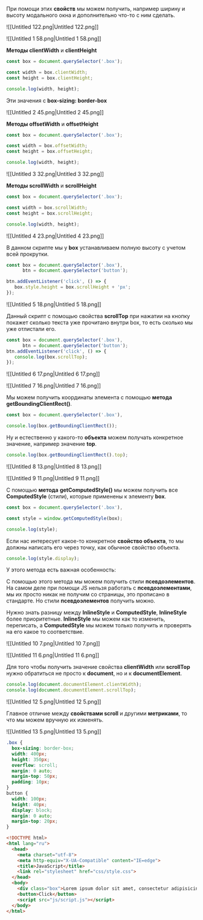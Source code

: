   

При помощи этих **свойств** мы можем получить, например ширину и высоту модального окна и дополнительно что-то с ним сделать.

![[Untitled 122.png|Untitled 122.png]]

![[Untitled 1 58.png|Untitled 1 58.png]]

**Методы clientWidth** и **clientHeight**

```JavaScript
const box = document.querySelector('.box');

const width = box.clientWidth;
const height = box.clientHeight;

console.log(width, height);
```

Эти значения с **box-sizing: border-box**

![[Untitled 2 45.png|Untitled 2 45.png]]

**Методы offsetWidth** и **offsetHeight**

```JavaScript
const box = document.querySelector('.box');

const width = box.offsetWidth;
const height = box.offsetHeight;

console.log(width, height);
```

![[Untitled 3 32.png|Untitled 3 32.png]]

**Методы scrollWidth** и **scrollHeight**

```JavaScript
const box = document.querySelector('.box');

const width = box.scrollWidth;
const height = box.scrollHeight;

console.log(width, height);
```

![[Untitled 4 23.png|Untitled 4 23.png]]

В данном скрипте мы у **box** устанавливаем полную высоту с учетом всей прокрутки.

```JavaScript
const box = document.querySelector('.box'),
      btn = document.querySelector('button');

btn.addEventListener('click', () => {
   box.style.height = box.scrollHeight + 'px';
});
```

![[Untitled 5 18.png|Untitled 5 18.png]]

Данный скрипт с помощью свойства **scrollTop** при нажатии на кнопку покажет сколько текста уже прочитано внутри box, то есть сколько мы уже отлистали его.

```JavaScript
const box = document.querySelector('.box'),
      btn = document.querySelector('button');
btn.addEventListener('click', () => {
   console.log(box.scrollTop);
});
```

![[Untitled 6 17.png|Untitled 6 17.png]]

![[Untitled 7 16.png|Untitled 7 16.png]]

  

  

  

  

  

Мы можем получить координаты элемента с помощью **метода** **getBoundingClientRect()**.

```JavaScript
const box = document.querySelector('.box'),

console.log(box.getBoundingClientRect());
```

Ну и естественно у какого-то **объекта** можем получать конкретное значение, например значение **top**.

```JavaScript
console.log(box.getBoundingClientRect().top);
```

![[Untitled 8 13.png|Untitled 8 13.png]]

![[Untitled 9 11.png|Untitled 9 11.png]]

С помощью **метода** **getComputedStyle()** мы можем получить все **ComputedStyle** (стили), которые применены к элементу **box**.

```JavaScript
const box = document.querySelector('.box'),

const style = window.getComputedStyle(box);

console.log(style);
```

Если нас интересует какое-то конкретное **свойство объекта**, то мы должны написать его через точку, как обычное свойство объекта.

```JavaScript
console.log(style.display);
```

У этого метода есть важная особенность:

С помощью этого метода мы можем получить стили **псевдоэлементов**. На самом деле при помощи JS нельзя работать с **псевдоэлементами**, мы их просто никак не получим со страницы, это прописано в стандарте. Но стили **псевдоэлементов** получить можно.

Нужно знать разницу между **InlineStyle** и **ComputedStyle**, **InlineStyle** более приоритетные. **InlineStyle** мы можем как то изменить, переписать, а **ComputedStyle** мы можем только получить и проверять на его какое то соответствие.

![[Untitled 10 7.png|Untitled 10 7.png]]

![[Untitled 11 6.png|Untitled 11 6.png]]

Для того чтобы получить значение свойства **clientWidth** или **scrollTop** нужно обратиться не просто к **document**, но и к **documentElement**.

```JavaScript
console.log(document.documentElement.clientWidth);
console.log(document.documentElement.scrollTop);
```

![[Untitled 12 5.png|Untitled 12 5.png]]

Главное отличие между **свойствами scroll** и другими **метриками**, то что мы можем вручную их изменять.

![[Untitled 13 5.png|Untitled 13 5.png]]

```CSS
.box {
  box-sizing: border-box;
  width: 400px;
  height: 350px;
  overflow: scroll;
  margin: 0 auto;
  margin-top: 50px;
  padding: 10px;
}
button {
  width: 100px;
  height: 40px;
  display: block;
  margin: 0 auto;
  margin-top: 20px; 
}
```

```HTML
<!DOCTYPE html>
<html lang="ru">
  <head>
    <meta charset="utf-8">
    <meta http-equiv="X-UA-Compatible" content="IE=edge">
    <title>JavaScript</title>
    <link rel="stylesheet" href="css/style.css">
  </head>
  <body>
    <div class="box">Lorem ipsum dolor sit amet, consectetur adipisicing elit. Minus inventore, repudiandae laborum dolorem fuga repellendus dignissimos excepturi error sapiente laudantium, doloribus ut dolores ad autem quidem quis accusamus voluptas quae. Quam iusto sapiente quaerat dolorum blanditiis accusantium eligendi quas assumenda. Nostrum, ipsa dolorum repellat rem laborum voluptatibus ratione officiis illo quisquam optio perspiciatis accusamus tenetur, voluptate eligendi quibusdam incidunt, dolore repellendus error quis itaque libero nobis, provident voluptates dolor. Facilis exercitationem itaque eos consectetur vel incidunt nostrum cupiditate illo sunt, tenetur nihil laboriosam ratione in quas blanditiis natus doloremque aliquid rem nam, similique illum vero consequuntur labore sapiente? Perferendis veniam provident magni repellendus ad veritatis quod unde vero animi, aut quis suscipit ipsa asperiores enim, qui blanditiis ratione accusamus mollitia perspiciatis consectetur officiis eius aliquam. A adipisci at repellat impedit. Eaque ad, eum laudantium deserunt. Quis error voluptatem tempora quam ducimus aut, architecto odio voluptatum reiciendis. Atque error, deleniti similique non nam ratione. Perferendis, officiis mollitia laboriosam quam, nisi vel obcaecati vero dicta ducimus dolorum quas, excepturi consequatur fugiat sit minima repellendus quia aliquid numquam id autem unde dolorem quaerat odit. Harum eaque dolor dicta, accusantium deserunt eius deleniti nisi quas assumenda consectetur, odit modi exercitationem, officia doloribus quidem perferendis repellendus quos commodi eveniet cum beatae ea molestiae reprehenderit. Facilis, iste corporis earum. Nemo aliquam architecto error facilis amet, nihil sed excepturi necessitatibus rem delectus, omnis ipsa ut temporibus expedita quas natus ipsum fuga eum harum nisi facere cupiditate reiciendis! Id magnam blanditiis eligendi, nulla accusamus magni. Placeat quidem repellat explicabo minus esse numquam velit, accusantium a, cumque aperiam iure alias natus aliquam minima quas possimus assumenda quod, doloremque saepe perspiciatis nulla vero quibusdam voluptates. Nihil, aliquam maiores earum non similique quos? Quos cumque est illum assumenda perspiciatis, obcaecati atque doloribus cum soluta sit qui, deserunt reprehenderit quibusdam ratione odio similique a, quod cupiditate! Accusamus hic minus numquam, repellendus, ullam beatae itaque ad laudantium doloremque dolore error praesentium provident consequuntur consectetur culpa necessitatibus facere. Adipisci dignissimos fugiat consequuntur temporibus magni eius deleniti. Reiciendis, distinctio nesciunt modi repellendus aperiam quia dolore porro, pariatur eos. Ducimus iusto officiis cupiditate, error modi eius, dolores maxime a eaque tenetur? Quae nulla reprehenderit voluptatibus fugit cum distinctio hic libero maiores fugiat, atque amet qui cupiditate pariatur quaerat illo similique sunt doloribus modi reiciendis blanditiis in voluptatem esse. Hic voluptates atque beatae nihil ad perspiciatis repudiandae, consequuntur non nesciunt maiores alias eos odit, officiis inventore eaque aperiam voluptatibus. Fugiat eum esse nam saepe soluta ab accusamus nemo fuga aut, distinctio officia atque. Voluptatibus perspiciatis magni harum incidunt aliquid temporibus quas labore exercitationem. Alias mollitia magnam sequi, totam corrupti temporibus facere praesentium iste velit aliquam minus enim cupiditate rem. Iste molestiae maxime illum non accusantium voluptas blanditiis, quod consectetur, quidem est culpa voluptates obcaecati, ipsum ab natus vitae! Consectetur animi quae tenetur odio repellendus natus tempora ipsa culpa, inventore accusamus ea corporis doloribus id harum voluptatem, praesentium temporibus, explicabo totam mollitia molestiae est iusto vel repellat molestias. Repellat placeat voluptas quaerat eaque, illum dicta rerum numquam sunt!</div>
    <button>Click</button>
    <script src="js/script.js"></script>
  </body>
</html>
```